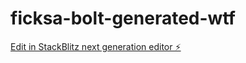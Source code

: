 # ficksa-bolt-generated-wtf

[Edit in StackBlitz next generation editor ⚡️](https://stackblitz.com/~/github.com/hasirciogli/ficksa-bolt-generated-wtf)